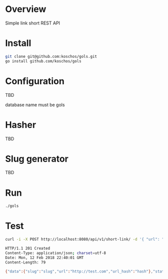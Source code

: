 # Overview

Simple link short REST API

# Install

```bash
git clone git@github.com:koschos/gols.git
go install github.com/koschos/gols
```

# Configuration

TBD

database name must be gols

# Hasher

TBD

# Slug generator

TBD

# Run

```bash
./gols
```

# Test

```bash
curl -i -X POST http://localhost:8080/api/v1/short-link/ -d '{ "url": "http://test.com" }'

HTTP/1.1 201 Created
Content-Type: application/json; charset=utf-8
Date: Mon, 12 Feb 2018 22:40:01 GMT
Content-Length: 79

{"data":{"slug":"slug","url":"http://test.com","url_hash":"hash"},"status":201}
```